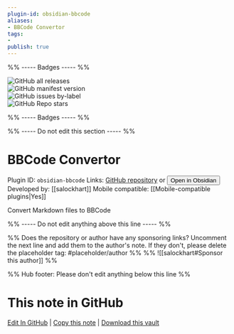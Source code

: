```yaml
---
plugin-id: obsidian-bbcode
aliases:
- BBCode Convertor
tags: 
- 
publish: true
---
```


%% ----- Badges ----- %%

![GitHub all releases](https://img.shields.io/github/downloads/salockhart/obsidian-bbcode/total?color=573E7A&logo=github&style=for-the-badge)   
![GitHub manifest version](https://img.shields.io/github/manifest-json/v/salockhart/obsidian-bbcode?color=573E7A&logo=github&style=for-the-badge)   
![GitHub issues by-label](https://img.shields.io/github/issues/salockhart/obsidian-bbcode/help%20wanted?color=573E7A&logo=github&style=for-the-badge)   
![GitHub Repo stars](https://img.shields.io/github/stars/salockhart/obsidian-bbcode?color=573E7A&logo=github&style=for-the-badge)

%% ----- Badges ----- %%

%% ----- Do not edit this section ----- %%

# BBCode Convertor

Plugin ID: `obsidian-bbcode`
Links: [GitHub repository](https://github.com/salockhart/obsidian-bbcode) or [<button id=HH>Open in Obsidian</button>](obsidian://show-plugin?id=obsidian-bbcode)
Developed by: [[salockhart]]
Mobile compatible: [[Mobile-compatible plugins|Yes]]

Convert Markdown files to BBCode

%% ----- Do not edit anything above this line ----- %% 

%% Does the repository or author have any sponsoring links? Uncomment the next line and add them to the author's note. If they don't, please delete the placeholder tag: #placeholder/author %%
%% ![[salockhart#Sponsor this author]] %%

%% Hub footer: Please don't edit anything below this line %%

# This note in GitHub

<span class="git-footer">[Edit In GitHub](https://github.dev/obsidian-community/obsidian-hub/blob/main/02%20-%20Community%20Expansions/02.05%20All%20Community%20Expansions/Plugins/obsidian-bbcode.md "git-hub-edit-note") | [Copy this note](https://raw.githubusercontent.com/obsidian-community/obsidian-hub/main/02%20-%20Community%20Expansions/02.05%20All%20Community%20Expansions/Plugins/obsidian-bbcode.md "git-hub-copy-note") | [Download this vault](https://github.com/obsidian-community/obsidian-hub/archive/refs/heads/main.zip "git-hub-download-vault") </span>
